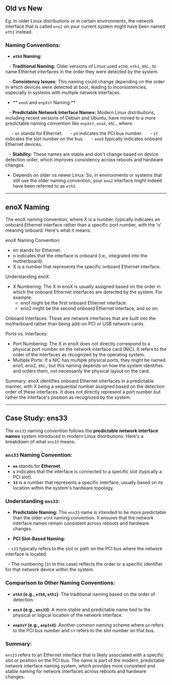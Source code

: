 
## Old vs New

Eg. In older Linux distributions or in certain environments, the network interface that is called `eno2` on your current system might have been named `eth1` instead. 
### Naming Conventions:

- **`ethX` Naming:**

   - **Traditional Naming:** Older versions of Linux used `eth0`, `eth1`, etc., to name Ethernet interfaces in the order they were detected by the system.

   - **Consistency Issues:** This naming could change depending on the order in which devices were detected at boot, leading to inconsistencies, especially in systems with multiple network interfaces.

- ** `enoX` and `enpXsY` Naming:**

   - **Predictable Network Interface Names:** Modern Linux distributions, including recent versions of Debian and Ubuntu, have moved to a more predictable naming convention like `enpXsY`, `enoX`, etc., where:

     - `en` stands for Ethernet.
     - `pX` indicates the PCI bus number.
     - `sY` indicates the slot number on the bus.
     - `enoX` typically indicates onboard Ethernet devices.

   - **Stability:** These names are stable and don't change based on device detection order, which improves consistency across reboots and hardware changes.
   
- Depends on older vs newer Linux: So, in environments or systems that still use the older naming convention, your `eno2` interface might indeed have been referred to as `eth1`.

---

## enoX Naming

The enoX naming convention, where X is a number, typically indicates an onboard Ethernet interface rather than a specific port number, with the 'o' meaning onboard. Here's what it means:

enoX Naming Convention:
- en stands for Ethernet.
- o indicates that the interface is onboard (i.e., integrated into the motherboard).
- X is a number that represents the specific onboard Ethernet interface.

Understanding enoX:

- X Numbering: The X in enoX is usually assigned based on the order in which the onboard Ethernet interfaces are detected by the system. For example:
	- eno1 might be the first onboard Ethernet interface.
	- eno2 might be the second onboard Ethernet interface, and so on.

Onboard Interfaces: These are network interfaces that are built into the motherboard rather than being add-on PCI or USB network cards.

Ports vs. Interfaces:
- Port Numbering: The X in enoX does not directly correspond to a physical port number on the network interface card (NIC). It refers to the order of the interfaces as recognized by the operating system.
- Multiple Ports: If a NIC has multiple physical ports, they might be named eno1, eno2, etc., but this naming depends on how the system identifies and orders them, not necessarily the physical layout on the card.

Summary:
enoX identifies onboard Ethernet interfaces in a predictable manner, with X being a sequential number assigned based on the detection order of these interfaces. It does not directly represent a port number but rather the interface's position as recognized by the system.


---

## Case Study: ens33

The `ens33` naming convention follows the **predictable network interface names** system introduced in modern Linux distributions. Here's a breakdown of what `ens33` means:

### **`ens33` Naming Convention:**
- **`en`** stands for **Ethernet**.
- **`s`** indicates that the interface is connected to a specific slot (typically a PCI slot).
- **`33`** is a number that represents a specific interface, usually based on its location within the system's hardware topology.

### **Understanding `ens33`:**

- **Predictable Naming:** The `ens33` name is intended to be more predictable than the older `ethX` naming convention. It ensures that the network interface names remain consistent across reboots and hardware changes.

- **PCI Slot-Based Naming:**

  - `s33` typically refers to the slot or path on the PCI bus where the network interface is located.

  - The numbering (`33` in this case) reflects the order or a specific identifier for that network device within the system.


### **Comparison to Other Naming Conventions:**

- **`ethX` (e.g., `eth0`, `eth1`)**: The traditional naming based on the order of detection.

- **`ensX` (e.g., `ens33`)**: A more stable and predictable name tied to the physical or logical location of the network interface.

- **`enpXsY` (e.g., `enp3s0`)**: Another common naming scheme where `pX` refers to the PCI bus number and `sY` refers to the slot number on that bus.

### **Summary:**

`ens33` refers to an Ethernet interface that is likely associated with a specific slot or position on the PCI bus. The name is part of the modern, predictable network interface naming system, which provides more consistent and stable naming for network interfaces across reboots and hardware changes.